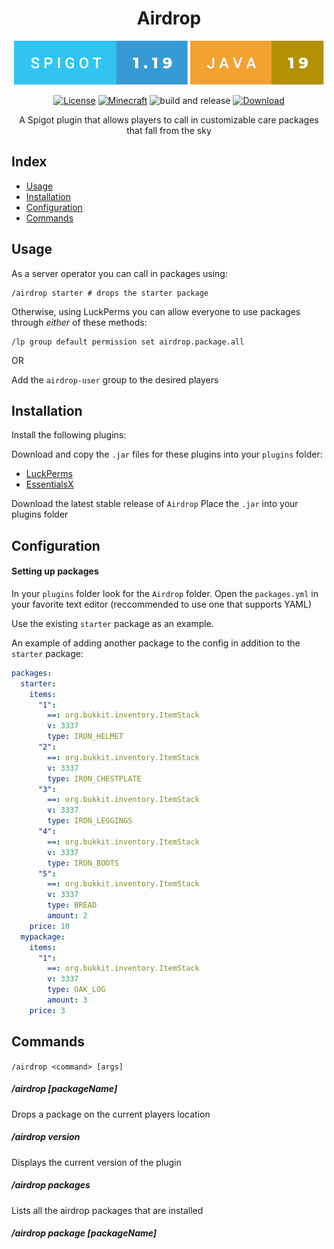 <div style="text-align: center;" align="center">
<h1>Airdrop</h1>

![Spigot SVG](readme/spigot-1.19.svg) ![Java SVG](readme/java-19.svg)

[![License](https://img.shields.io/badge/license-MIT-blue.svg)](LICENSE)
[![Minecraft](https://img.shields.io/badge/Minecraft-1.16+-brightgreen.svg)](https://www.minecraft.net) ![build and release](https://github.com/LukeMccon/Airdrop/actions/workflows/main.yml/badge.svg) [![Download](https://img.shields.io/badge/download-latest-brightgreen.svg)](https://github.com/LukeMccon/Airdrop/releases/latest)

A Spigot plugin that allows players to call in customizable care packages that fall from the sky

</div>

## Index

- [Usage](#usage)
- [Installation](#installation)
- [Configuration](#configuration)
- [Commands](#commands)

## Usage

As a server operator you can call in packages using:
```
/airdrop starter # drops the starter package
```

Otherwise, using LuckPerms you can allow everyone to use packages through *either* of these methods:

```
/lp group default permission set airdrop.package.all
```

OR 

Add the `airdrop-user` group to the desired players

## Installation

Install the following plugins:

Download and copy the `.jar` files for these plugins into your `plugins` folder:

- [LuckPerms](https://luckperms.net/)
- [EssentialsX](https://essentialsx.net/)

Download the latest stable release of `Airdrop`
Place the `.jar` into your plugins folder

## Configuration

#### Setting up packages

In your `plugins` folder look for the `Airdrop` folder.
Open the `packages.yml` in your favorite text editor (reccommended to use one that supports YAML)

Use the existing `starter` package as an example.

An example of adding another package to the config in addition to the `starter` package:

```yaml
packages:
  starter:
    items:
      "1":
        ==: org.bukkit.inventory.ItemStack
        v: 3337
        type: IRON_HELMET
      "2":
        ==: org.bukkit.inventory.ItemStack
        v: 3337
        type: IRON_CHESTPLATE
      "3":
        ==: org.bukkit.inventory.ItemStack
        v: 3337
        type: IRON_LEGGINGS
      "4":
        ==: org.bukkit.inventory.ItemStack
        v: 3337
        type: IRON_BOOTS
      "5":
        ==: org.bukkit.inventory.ItemStack
        v: 3337
        type: BREAD
        amount: 2
    price: 10
  mypackage:
    items:
      "1":
        ==: org.bukkit.inventory.ItemStack
        v: 3337
        type: OAK_LOG
        amount: 3
    price: 3
```

## Commands

`/airdrop <command> [args]`

##### /airdrop [packageName]

Drops a package on the current players location

##### /airdrop version

Displays the current version of the plugin

##### /airdrop packages

Lists all the airdrop packages that are installed

##### /airdrop package [packageName]
